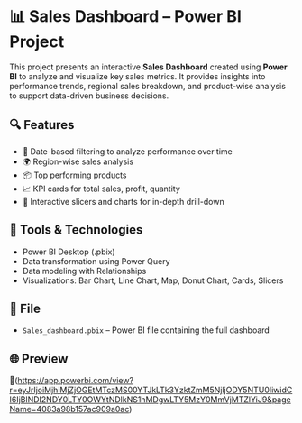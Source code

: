 # 📊 Sales Dashboard – Power BI Project

This project presents an interactive **Sales Dashboard** created using **Power BI** to analyze and visualize key sales metrics. It provides insights into performance trends, regional sales breakdown, and product-wise analysis to support data-driven business decisions.

## 🔍 Features

- 📅 Date-based filtering to analyze performance over time  
- 🌍 Region-wise sales analysis  
- 📦 Top performing products  
- 📈 KPI cards for total sales, profit, quantity  
- 🧭 Interactive slicers and charts for in-depth drill-down  

## 🧰 Tools & Technologies

- Power BI Desktop (.pbix)
- Data transformation using Power Query
- Data modeling with Relationships
- Visualizations: Bar Chart, Line Chart, Map, Donut Chart, Cards, Slicers

## 📂 File

- `Sales_dashboard.pbix` – Power BI file containing the full dashboard

## 🌐 Preview

🔗(https://app.powerbi.com/view?r=eyJrIjoiMjhiMjZjOGEtMTczMS00YTJkLTk3YzktZmM5NjljODY5NTU0IiwidCI6IjBlNDI2NDY0LTY0OWYtNDlkNS1hMDgwLTY5MzY0MmVjMTZlYiJ9&pageName=4083a98b157ac909a0ac)


